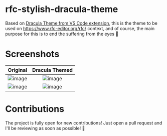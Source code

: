 # rfc-stylish-dracula-theme
Based on [Dracula Theme from VS Code extension](https://marketplace.visualstudio.com/items?itemName=dracula-theme.theme-dracula), this is the theme to be used on https://www.rfc-editor.org/rfc/ context, and of course, the main purpose for this is to end the suffering from the eyes :eyes:

# Screenshots

|Original|Dracula Themed|
|:---:|:---:|
|![image](https://user-images.githubusercontent.com/61251953/187582163-b2f07ff6-b84e-4b8b-a074-21913c21d065.png)|![image](https://user-images.githubusercontent.com/61251953/187581983-2c802919-89a7-4ef7-ae69-6d9c16f9229e.png)|
|![image](https://user-images.githubusercontent.com/61251953/187582483-4436c533-0522-4398-a8a8-5055042d6f30.png)|![image](https://user-images.githubusercontent.com/61251953/187582394-28f019f7-7375-4278-bf89-4e072fa34bd3.png)|

# Contributions

The project is fully open for new contributions! Just open a pull request and I'll be reviewing as soon as possible! 🚀
